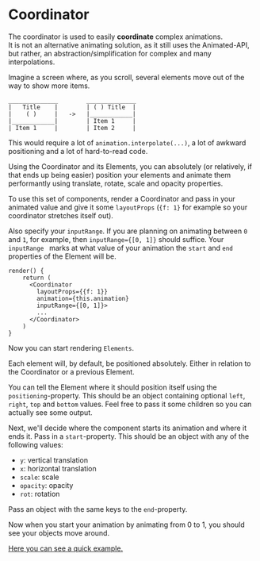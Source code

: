 # Coordinator
The coordinator is used to easily **coordinate** complex animations.  
It is not an alternative animating solution, as it still uses the Animated-API,
but rather, an abstraction/simplification for complex and many interpolations.

Imagine a screen where, as you scroll, several elements move out of the 
way to show more items.

    ______________        ______________
    |   Title    |        | ( ) Title  |
    |    ( )     |   ->   |____________|
    |____________|        | Item 1     |
    | Item 1     |        | Item 2     |
    
This would require a lot of `animation.interpolate(...)`, a lot of awkward positioning 
and a lot of hard-to-read code.  

Using the Coordinator and its Elements, you can absolutely (or relatively, 
if that ends up being easier) position your elements and animate them performantly 
using translate, rotate, scale and opacity properties.  

To use this set of components, render a Coordinator and pass in your animated value
and give it some `layoutProps` (`{f: 1}` for example so your coordinator stretches itself
out).   

Also specify your `inputRange`.   If you are planning on animating between `0` and `1`, 
for example, then `inputRange={[0, 1]}` should suffice. Your `inputRange ` marks at what value of your animation the 
`start` and `end` properties of the Element will be.

    render() {
        return (
          <Coordinator
            layoutProps={{f: 1}}
            animation={this.animation} 
            inputRange={[0, 1]}>
            ...
          </Coordinator>
        )
    }

Now you can start rendering `Elements`.  

Each element will, by default, be positioned absolutely. Either in relation to
the Coordinator or a previous Element.  

You can tell the Element where it should position itself using the `positioning`-property. 
This should be an object containing optional `left`, `right`, `top` and `bottom` values.
Feel free to pass it some children so you can actually see some output.  

Next, we'll decide where the component starts its animation and where it ends it.
Pass in a `start`-property. This should be an object with any of the following values:  

* `y`: vertical translation 
* `x`: horizontal translation 
* `scale`: scale 
* `opacity`: opacity 
* `rot`: rotation

Pass an object with the same keys to the `end`-property.

Now when you start your animation by animating from 0 to 1, you should see your objects 
move around.

[Here you can see a quick example.][snack] 

[snack]: https://snack.expo.io/SkSUoTzPm


 
